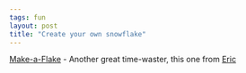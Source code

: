 ```yaml
---
tags: fun
layout: post
title: "Create your own snowflake"
---
```




<a href="http://snowflakes.lookandfeel.com/">Make-a-Flake</a> - Another great time-waster, this one from <a href="http://eric.weblogs.com/2004/05/19#a3108">Eric</a>


